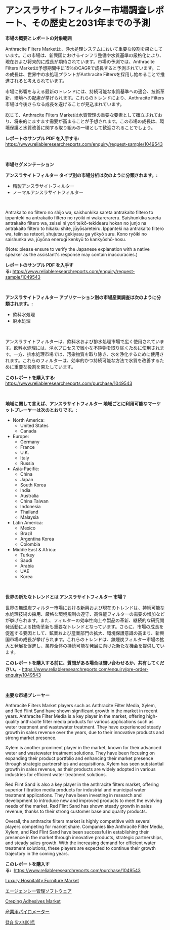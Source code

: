 <p><h1>アンスラサイトフィルター市場調査レポート、その歴史と2031年までの予測</h1></p><p><strong>市場の概要とレポートの対象範囲</strong></p>
<p><p>Anthracite Filters Marketは、浄水処理システムにおいて重要な役割を果たしています。この市場は、新興国におけるインフラ整備や水質基準の厳格化により、現在および将来的に成長が期待されています。市場の予測では、Anthracite Filters Marketは予想期間中に15％のCAGRで成長すると予測されています。この成長は、世界中の水処理プラントがAnthracite Filtersを採用し始めることで推進されると考えられています。</p><p>市場に影響を与える最新のトレンドには、持続可能な水質基準への適合、技術革新、環境への配慮が挙げられます。これらのトレンドにより、Anthracite Filters市場は今後さらなる成長を遂げることが見込まれています。</p><p>総じて、Anthracite Filters Marketは水質管理の重要な要素として確立されており、将来的にますます需要が高まることが予想されます。この市場の成長は、環境保護と水質改善に関する取り組みの一環として歓迎されることでしょう。</p></p>
<p><strong>レポートのサンプル PDF を入手する:</strong> <a href="https://www.reliableresearchreports.com/enquiry/request-sample/1049543">https://www.reliableresearchreports.com/enquiry/request-sample/1049543</a></p>
<p>&nbsp;</p>
<p><strong>市場セグメンテーション</strong></p>
<p><strong>アンスラサイトフィルター タイプ別の市場分析は次のように分類されます。:</strong></p>
<p><ul><li>精製アンスラサイトフィルター</li><li>ノーマルアンスラサイトフィルター</li></ul></p>
<p>&nbsp;</p>
<p><p>Antrakaito no filtero no shijo wa, saishunkika sareta antrakaito filtero to ippanteki na antrakaito filtero no ryōiki ni wakarerareru. Saishunkika sareta antrakaito filtero wa, zeisei ni yori teikō-tekidearu hokan no junjo na antrakaito filtero to hikaku shite, jūyōsareteiru. Ippanteki na antrakaito filtero wa, teiin sa reteori, shujutsu gekiyasu ga yōkyō suru. Kono ryōiki no saishunka wa, jūyōna enerugī kenkyū to kankyōshō-hosu.</p><p>(Note: please ensure to verify the Japanese explanation with a native speaker as the assistant's response may contain inaccuracies.)</p></p>
<p><strong>レポートのサンプル PDF を入手する:</strong>&nbsp;<a href="https://www.reliableresearchreports.com/enquiry/request-sample/1049543">https://www.reliableresearchreports.com/enquiry/request-sample/1049543</a></p>
<p>&nbsp;</p>
<p><strong> アンスラサイトフィルター アプリケーション別の市場産業調査は次のように分類されます。:</strong></p>
<p><ul><li>飲料水処理</li><li>廃水処理</li></ul></p>
<p>&nbsp;</p>
<p><p>アンスラサイトフィルターは、飲料水および排水処理市場で広く使用されています。飲料水処理には、浄水プロセスで微小な不純物を取り除くために使用されます。一方、排水処理市場では、汚染物質を取り除き、水を浄化するために使用されます。これらのフィルターは、効率的かつ持続可能な方法で水質を改善するために重要な役割を果たしています。</p></p>
<p><strong>このレポートを購入する:</strong>&nbsp; <a href="https://www.reliableresearchreports.com/purchase/1049543">https://www.reliableresearchreports.com/purchase/1049543</a></p>
<p>&nbsp;</p>
<p><strong>地域に関して言えば、アンスラサイトフィルター 地域ごとに利用可能なマーケットプレーヤーは次のとおりです。:</strong></p>
<p><ul>
    <li>
        North America:
        <ul>
            <li>United States</li>
            <li>Canada</li>
        </ul>
    </li>
    <li>
        Europe:
        <ul>
            <li>Germany</li>
            <li>France</li>
            <li>U.K.</li>
            <li>Italy</li>
            <li>Russia</li>
        </ul>
    </li>
    <li>
        Asia-Pacific:
        <ul>
            <li>China</li>
            <li>Japan</li>
            <li>South Korea</li>
            <li>India</li>
            <li>Australia</li>
            <li>China Taiwan</li>
            <li>Indonesia</li>
            <li>Thailand</li>
            <li>Malaysia</li>
        </ul>
    </li>
    <li>
        Latin America:
        <ul>
            <li>Mexico</li>
            <li>Brazil</li>
            <li>Argentina Korea</li>
            <li>Colombia</li>
        </ul>
    </li>
    <li>
        Middle East & Africa:
        <ul>
            <li>Turkey</li>
            <li>Saudi</li>
            <li>Arabia</li>
            <li>UAE</li>
            <li>Korea</li>
        </ul>
    </li>
    </ul></p>
<p>&nbsp;</p>
<p><strong>世界の新たなトレンドとは アンスラサイトフィルター 市場？</strong></p>
<p><p>世界の無煙炭フィルター市場における新興および現在のトレンドは、持続可能な水処理技術の採用、厳格な環境規制の遵守、高性能フィルターの需要の増加などが挙げられます。また、フィルターの効率性向上や製品の革新、継続的な研究開発活動による技術革新も重要なトレンドとなっています。さらに、市場の成長を促進する要因として、鉱業および産業部門の拡大、環境保護意識の高まり、新興国市場の成長が挙げられます。これらのトレンドは、無煙炭フィルター市場の拡大と発展を促進し、業界全体の持続可能な発展に向けた新たな機会を提供しています。</p></p>
<p><strong>このレポートを購入する前に、質問がある場合は問い合わせるか、共有してください。</strong>- <a href="https://www.reliableresearchreports.com/enquiry/pre-order-enquiry/1049543">https://www.reliableresearchreports.com/enquiry/pre-order-enquiry/1049543</a></p>
<p>&nbsp;</p>
<p><strong>主要な市場プレーヤー</strong></p>
<p><p>Anthracite Filters Market players such as Anthracite Filter Media, Xylem, and Red Flint Sand have shown significant growth in the market in recent years. Anthracite Filter Media is a key player in the market, offering high-quality anthracite filter media products for various applications such as water treatment and wastewater treatment. They have experienced steady growth in sales revenue over the years, due to their innovative products and strong market presence.</p><p>Xylem is another prominent player in the market, known for their advanced water and wastewater treatment solutions. They have been focusing on expanding their product portfolio and enhancing their market presence through strategic partnerships and acquisitions. Xylem has seen substantial growth in sales revenue, as their products are widely adopted in various industries for efficient water treatment solutions.</p><p>Red Flint Sand is also a key player in the anthracite filters market, offering superior filtration media products for industrial and municipal water treatment applications. They have been investing in research and development to introduce new and improved products to meet the evolving needs of the market. Red Flint Sand has shown steady growth in sales revenue, thanks to their strong customer base and quality products.</p><p>Overall, the anthracite filters market is highly competitive with several players competing for market share. Companies like Anthracite Filter Media, Xylem, and Red Flint Sand have been successful in establishing their presence in the market through innovative products, strategic partnerships, and steady sales growth. With the increasing demand for efficient water treatment solutions, these players are expected to continue their growth trajectory in the coming years.</p></p>
<p><strong>このレポートを購入する:</strong>&nbsp;&nbsp;<a href="https://www.reliableresearchreports.com/purchase/1049543">https://www.reliableresearchreports.com/purchase/1049543</a></p>
<p><p><a href="https://view.publitas.com/reportprime-1/luxury-hospitality-furniture-market-research-report-unlocks-analysis-on-the-market-financial-status-market-size-and-market-revenue-upto-2031/">Luxury Hospitality Furniture Market</a></p><p><a href="https://medium.com/@rodhoppe07/%E3%82%A8%E3%83%BC%E3%82%B8%E3%82%A7%E3%83%B3%E3%82%B7%E3%83%BC%E3%83%9E%E3%83%8D%E3%82%B8%E3%83%A1%E3%83%B3%E3%83%88%E3%82%BD%E3%83%95%E3%83%88%E3%82%A6%E3%82%A7%E3%82%A2%E5%B8%82%E5%A0%B4%E3%81%AE%E5%88%86%E6%9E%90-%E3%82%B0%E3%83%AD%E3%83%BC%E3%83%90%E3%83%AB%E7%94%A3%E6%A5%AD%E3%81%AE%E8%A6%8B%E9%80%9A%E3%81%97%E3%81%A8%E4%BA%88%E6%B8%AC-2024%E5%B9%B4%E3%81%8B%E3%82%892031%E5%B9%B4%E3%81%BE%E3%81%A7-2b072b049a4b">エージェンシー管理ソフトウェア</a></p><p><a href="https://three-jumbo-f6d.notion.site/Creping-Adhesives-Market-Research-Report-Provides-Critical-Insights-that-can-help-Shape-Business-Dev-b07e09fa95814c7cacaca584e7f97462">Creping Adhesives Market</a></p><p><a href="https://medium.com/@dm15982023/%E5%B7%A5%E6%A5%AD%E7%94%A8%E6%B8%A9%E5%BA%A6%E8%A8%88%E5%B8%82%E5%A0%B4%E8%A6%8F%E6%A8%A1-cagr-%E3%83%88%E3%83%AC%E3%83%B3%E3%83%892024%E5%B9%B4-2030%E5%B9%B4-902eb3ae0ede">産業用パイロメーター</a></p><p><a href="https://github.com/Tristiarton768456/Market-Research-Report-List-1/blob/main/522348714603.md">칼슘 알지네이트</a></p></p>